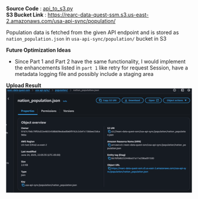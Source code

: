 **Source Code** : [api_to_s3.py](https://github.com/sumashruthika/rearc-data-quest/blob/main/part2-json-api/api_to_s3.py)  
**S3 Bucket Link** : https://rearc-data-quest-ssm.s3.us-east-2.amazonaws.com/usa-api-sync/population/

Population data is fetched from the given API endpoint and is stored as `nation_population.json` in `usa-api-sync/population/` bucket in S3

**Future Optimization Ideas**
- Since Part 1 and Part 2 have the same functionality, I would implement the enhancements listed in `part 1` like retry for request Session, have a metadata logging file and possibly include a staging area

**Upload Result**
![BLS_data_bucket](https://github.com/SumaShruthika/Rearc-Data-Quest/blob/60bccd01974027867776ace365c7e9888b5cbf21/resources/nation_population_bucket.png)
